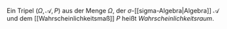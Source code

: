 Ein Tripel $(\Omega, \mathcal{A}, P)$ aus der Menge $\Omega$, der $\sigma$-[[sigma-Algebra|Algebra]] $\mathcal{A}$ und dem  [[Wahrscheinlichkeitsmaß]] $P$ heißt *Wahrscheinlichkeitsraum*.